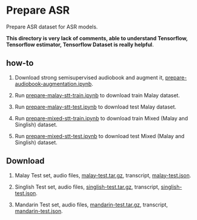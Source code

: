 # Prepare ASR

Prepare ASR dataset for ASR models.

**This directory is very lack of comments, able to understand Tensorflow, Tensorflow estimator, Tensorflow Dataset is really helpful**.

## how-to

1. Download strong semisupervised audiobook and augment it, [prepare-audiobook-augmentation.ipynb](prepare-audiobook-augmentation.ipynb).

2. Run [prepare-malay-stt-train.ipynb](prepare-malay-stt-train.ipynb) to download train Malay dataset.

3. Run [prepare-malay-stt-test.ipynb](prepare-malay-stt-test.ipynb) to download test Malay dataset.

4. Run [prepare-mixed-stt-train.ipynb](prepare-mixed-stt-train.ipynb) to download train Mixed (Malay and Singlish) dataset.

5. Run [prepare-mixed-stt-test.ipynb](prepare-mixed-stt-test.ipynb) to download test Mixed (Malay and Singlish) dataset.

## Download

1. Malay Test set, audio files, [malay-test.tar.gz](https://f000.backblazeb2.com/file/malaya-speech-model/asr-dataset/malay-test.tar.gz), transcript, [malay-test.json](https://f000.backblazeb2.com/file/malaya-speech-model/asr-dataset/malay-test.json).

2. Singlish Test set, audio files, [singlish-test.tar.gz](https://f000.backblazeb2.com/file/malaya-speech-model/asr-dataset/singlish-test.tar.gz), transcript, [singlish-test.json](https://f000.backblazeb2.com/file/malaya-speech-model/asr-dataset/singlish-test.json).

3. Mandarin Test set, audio files, [mandarin-test.tar.gz](https://f000.backblazeb2.com/file/malaya-speech-model/asr-dataset/mandarin-test.tar.gz), transcript, [mandarin-test.json](https://f000.backblazeb2.com/file/malaya-speech-model/asr-dataset/mandarin-test.json).